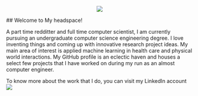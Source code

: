 <p align="center"><img src="https://media.giphy.com/media/xUOrw1avEiJvQJlo76/giphy.gif"></p>
## Welcome to My headspace!
<p>A part time redditter and full time computer scientist, I am currently pursuing an undergraduate computer science engineering degree. I love inventing things and coming up with innovative research project ideas. My main area of interest is applied machine learning in health care and physical world interactions. My GitHub profile is an eclectic haven and houses a select few projects that I have worked on during my run as an almost computer engineer.
</p>
<p> To know more about the work that I do, you can visit my LinkedIn account <a href="https://www.linkedin.com/in/harshita-chadha-1b8576163/"><img src="https://raw.githubusercontent.com/MartinHeinz/MartinHeinz/master/linkedin-3-16.png"></a>
